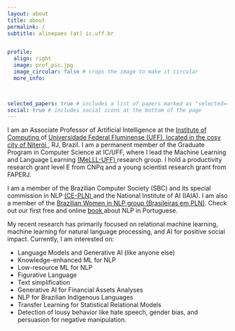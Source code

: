 ```yaml
---
layout: about
title: about
permalink: /
subtitle: alinepaes (at) ic.uff.br 


profile:
  align: right
  image: prof_pic.jpg
  image_circular: false # crops the image to make it circular
  more_info: 
     


selected_papers: true # includes a list of papers marked as "selected={true}"
social: true # includes social icons at the bottom of the page
---
```


I am an Associate Professor of Artificial Intelligence at the <a href="https://www.ic.uff.br/"> Institute of Computing </a> of <a href="https://www.uff.br/"> Universidade Federal Fluminense (UFF), located in the cosy city of <a href="https://g.co/kgs/4Gt8DdR"> Niterói </a>, RJ, Brazil. I am a permanent member of the Graduate Program in Computer Science at IC/UFF, where I lead the Machine Learning and Language Learning <a href="https://github.com/MeLLL-UFF">(MeLLL-UFF) </a>research group.  I hold a productivity research grant level E from CNPq and a young scientist research grant from FAPERJ. 

I am a member of the Brazilian Computer Society (SBC) and its special commission in NLP <a href="https://sites.google.com/view/ce-pln/inicio"> (CE-PLN) </a> and the National Institute of AI (IAIA). I am also a member of the <a href ="https://brasileiraspln.com/"> Brazilian Women in NLP group (Brasileiras em PLN)</a>. Check out our first free and online <a href="https://brasileiraspln.com/livro-pln/"> book </a> about NLP in Portuguese. 

My recent research has primarily focused on relational  machine learning, machine learning for natural language processing, and AI for positive social impact. Currently, I am interested on:
 - Language Models and Generative AI (like anyone else)
 - Knowledge-enhanced ML for NLP
 - Low-resource ML for NLP
 - Figurative Language
 - Text simplification
 - Generative AI for Financial Assets Analyses
 - NLP for Brazilian Indigenous Languages
 - Transfer Learning for Statistical Relational Models
 - Detection of lousy behavior like hate speech, gender bias, and persuasion for negative manipulation.



